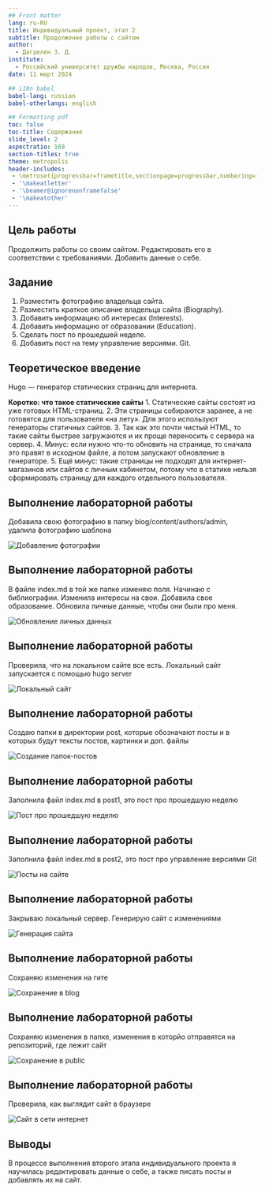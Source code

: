 ```yaml
---
## Front matter
lang: ru-RU
title: Индивидуальный проект, этап 2
subtitle: Продолжение работы с сайтом
author:
  - Дагделен З. Д.
institute:
  - Российский университет дружбы народов, Москва, Россия
date: 11 март 2024

## i18n babel
babel-lang: russian
babel-otherlangs: english

## Formatting pdf
toc: false
toc-title: Содержание
slide_level: 2
aspectratio: 169
section-titles: true
theme: metropolis
header-includes:
 - \metroset{progressbar=frametitle,sectionpage=progressbar,numbering=fraction}
 - '\makeatletter'
 - '\beamer@ignorenonframefalse'
 - '\makeatother'
---
```


## Цель работы

Продолжить работы со своим сайтом. Редактировать его в соответствии с требованиями. Добавить данные о себе.

## Задание

1. Разместить фотографию владельца сайта.
2. Разместить краткое описание владельца сайта (Biography).
3. Добавить информацию об интересах (Interests).
4. Добавить информацию от образовании (Education).
5. Сделать пост по прошедшей неделе.
6. Добавить пост на тему управление версиями. Git.

## Теоретическое введение

Hugo — генератор статических страниц для интернета.

**Коротко: что такое статические сайты**
    1. Статические сайты состоят из уже готовых HTML-страниц.
    2. Эти страницы собираются заранее, а не готовятся для пользователя «на лету». Для этого используют генераторы статичных сайтов.
    3. Так как это почти чистый HTML, то такие сайты быстрее загружаются и их проще переносить с сервера на сервер.
    4. Минус: если нужно что-то обновить на странице, то сначала это правят в исходном файле, а потом запускают обновление в генераторе.
    5. Ещё минус: такие страницы не подходят для интернет-магазинов или сайтов с личным кабинетом, потому что в статике нельзя сформировать страницу для каждого отдельного пользователя.

## Выполнение лабораторной работы

Добавила свою фотографию в папку blog/content/authors/admin, удалила фотографию шаблона

![Добавление фотографии](image/1.png)

## Выполнение лабораторной работы

В файле index.md в той же папке изменяю поля. Начинаю с библиографии. Изменила интересы на свои.
Добавила свое образование.
Обновила личные данные, чтобы они были про меня.

![Обновление личных данных](image/5.png)

## Выполнение лабораторной работы

Проверила, что на локальном сайте все есть. Локальный сайт запускается с помощью hugo server

![Локальный сайт](image/6.png)

## Выполнение лабораторной работы

Создаю папки в директории post, которые обозначают посты и в которых будут тексты постов, картинки и доп. файлы

![Создание папок-постов](image/7.png)

## Выполнение лабораторной работы

Заполнила файл index.md в post1, это пост про прошедшую неделю

![Пост про прошедшую неделю](image/8.png)

## Выполнение лабораторной работы

Заполнила файл index.md в post2, это пост про управление версиями Git

![Посты на сайте](image/10.png)

## Выполнение лабораторной работы

Закрываю локальный сервер. Генерирую сайт с изменениями

![Генерация сайта](image/11.png)

## Выполнение лабораторной работы

Сохраняю изменения на гите

![Сохранение в blog](image/12.png)

## Выполнение лабораторной работы

Сохраняю изменения в папке, изменения в которйо отправятся на репозиторий, где лежит сайт

![Сохранение в public](image/13.png)

## Выполнение лабораторной работы

Проверила, как выглядит сайт в браузере

![Сайт в сети интернет](image/14.png)

## Выводы

В процессе выполнения второго этапа индивидуального проекта я научилась редактировать данные о себе, а также писать посты и добавлять их на сайт.
